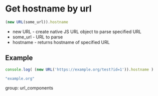 # Get hostname by url

```javascript
(new URL(some_url)).hostname
```

- new URL - create native JS URL object to parse specified URL
- some_url - URL to parse
- hostname - returns hostname of specified URL

## Example
```javascript
console.log( (new URL('https://example.org/test?id=1')).hostname )
```
```javascript
"example.org"
```

group: url_components
